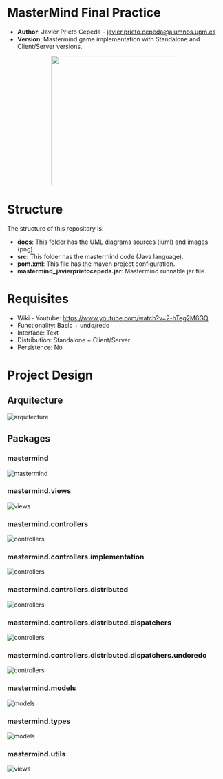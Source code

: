 # MasterMind Final Practice

* **Author**: Javier Prieto Cepeda - javier.prieto.cepeda@alumnos.upm.es
* **Version**: Mastermind game implementation with Standalone and Client/Server versions.
<p align="center">
<img width="300" height="300" src="docs/images/Dibujo.jpg">
</p>

# Structure

The structure of this repository is:

* **docs**: This folder has the UML diagrams sources (iuml) and images (png).
* **src**: This folder has the mastermind code (Java language).
* **pom.xml**: This file has the maven project configuration.
* **mastermind_javierprietocepeda.jar**: Mastermind runnable jar file.

# Requisites

* Wiki - Youtube: https://www.youtube.com/watch?v=2-hTeg2M6GQ
* Functionality: Basic + undo/redo
* Interface: Text
* Distribution: Standalone + Client/Server
* Persistence: No

# Project Design

## Arquitecture

![arquitecture](docs/images/arquitectura.png)

## Packages


### mastermind

![mastermind](docs/images/paqueteMastermind.png)

### mastermind.views

![views](docs/images/paqueteMastermindViews.png)

### mastermind.controllers

![controllers](docs/images/paqueteMastermindControllers.png)

### mastermind.controllers.implementation

![controllers](docs/images/paqueteMastermindControllersImplementation.png)

### mastermind.controllers.distributed

![controllers](docs/images/paqueteMastermindDistributed.png)

### mastermind.controllers.distributed.dispatchers

![controllers](docs/images/paqueteMastermindDistributedDispatchers.png)

### mastermind.controllers.distributed.dispatchers.undoredo

![controllers](docs/images/paqueteMastermindDistributedDispatchersUndoRedo.png)

### mastermind.models

![models](docs/images/paqueteMastermindModels.png)

### mastermind.types

![models](docs/images/paqueteMastermindTypes.png)

### mastermind.utils

![views](docs/images/paqueteMastermindUtils.png)

